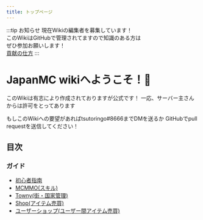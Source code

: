 ```yaml
---
title: トップページ
---
```


:::tip お知らせ
現在Wikiの編集者を募集しています！  
このWikiはGitHubで管理されてますので知識のある方は  
ぜひ参加お願いします！  
[貢献の仕方](/how-to/contribute.html)
:::

# JapanMC wikiへようこそ！🎉
このWikiは有志により作成されておりますが公式です！
一応、サーバー主さんからは許可をとってあります

もしこのWikiへの要望があればtsutoringo#8666までDMを送るか
GitHubでpull requestを送信してください！

## 目次
### ガイド
- [初心者指南](/guides/first)
- [MCMMO(スキル)](/guides/mcmmo.md)
- [Towny(街・国家管理)](/guides/towny.md)
- [Shop(アイテム売買)](/guides/shop.md)
- [ユーザーショップ(ユーザー間アイテム売買)](/guides/user-shop.md)
